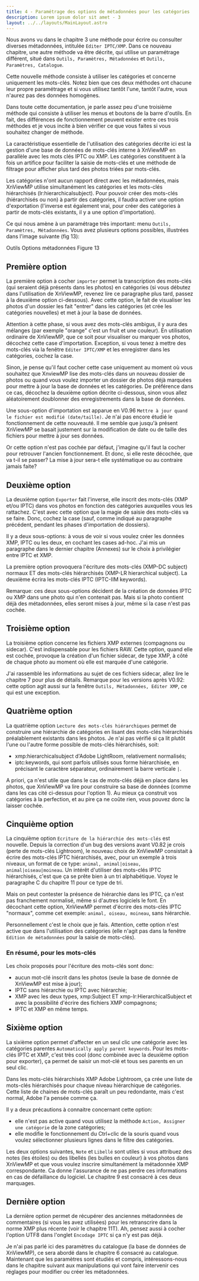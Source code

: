 ```yaml
---
title: 4 - Paramétrage des options de métadonnées pour les catégories
description: Lorem ipsum dolor sit amet - 3
layout: ../../layouts/MainLayout.astro
---
```


Nous avons vu dans le chapitre 3 une méthode pour écrire ou consulter diverses métadonnées, intitulée `Editer IPTC/XMP`. Dans ce nouveau chapitre, une autre méthode va être décrite, qui utilise un paramétrage différent, situé dans `Outils, Paramètres, Métadonnées` et `Outils, Paramètres, Catalogue`.

Cette nouvelle méthode consiste à utiliser les catégories et concerne uniquement les mots-clés. Notez bien que ces deux méthodes ont chacune leur propre paramétrage et si vous utilisez tantôt l'une, tantôt l'autre, vous n'aurez pas des données homogènes.

Dans toute cette documentation, je parle assez peu d'une troisième méthode qui consiste à utiliser les menus et boutons de la barre d'outils. En fait, des différences de fonctionnement peuvent exister entre ces trois méthodes et je vous incite à bien vérifier ce que vous faites si vous souhaitez changer de méthode.

La caractéristique essentielle de l'utilisation des catégories décrite ici est la gestion d'une base de données de mots-clés interne à XnViewMP en parallèle avec les mots clés IPTC ou XMP. Les catégories constituent à la fois un artifice pour faciliter la saisie de mots-clés et une méthode de filtrage pour afficher plus tard des photos triées par mots-clés.

Les catégories n'ont aucun rapport direct avec les métadonnées, mais XnViewMP utilise simultanément les catégories et les mots-clés hiérarchisés (lr:hierarchicalsubject). Pour pouvoir créer des mots-clés (hiérarchisés ou non) à partir des catégories, il faudra activer une option d'exportation (l'inverse est également vrai, pour créer des catégories à partir de mots-clés existants, il y a une option d'importation).

Ce qui nous amène à un paramétrage très important: menu `Outils, Paramètres, Métadonnées`. Vous avez plusieurs options possibles, illustrées dans l'image suivante (fig 13):

Outils Options métadonnées
Figure 13

## Première option

La première option à cocher `importer` permet la transcription des mots-clés (qui seraient déjà présents dans les photos) en catégories (si vous débutez dans l'utilisation de XnViewMP, revenez lire ce paragraphe plus tard, passez à la deuxième option ci-dessous). Avec cette option, le fait de visualiser les photos d'un dossier les fait "entrer" dans les catégories (et crée les catégories nouvelles) et met à jour la base de données.

Attention à cette phase, si vous avez des mots-clés ambigus, il y aura des mélanges (par exemple "orange" c'est un fruit et une couleur). En utilisation ordinaire de XnViewMP, que ce soit pour visualiser ou marquer vos photos, décochez cette case d'importation. Exception, si vous tenez à mettre des mots-clés via la fenêtre `Editer IPTC/XMP` et les enregistrer dans les catégories, cochez la case.

Sinon, je pense qu'il faut cocher cette case uniquement au moment où vous souhaitez que XnviewMP lise des mots-clés dans un nouveau dossier de photos ou quand vous voulez importer un dossier de photos déjà marquées pour mettre à jour la base de données et les catégories. De préférence dans ce cas, décochez la deuxième option décrite ci-dessous, sinon vous allez aléatoirement doublonner des enregistrements dans la base de données.

Une sous-option d'importation est apparue en V0.96 `Mettre à jour quand le fichier est modifié (date/taille)`. Je n'ai pas encore étudié le fonctionnement de cette nouveauté. Il me semble que jusqu'à présent XnViewMP se basait justement sur la modification de date ou de taille des fichiers pour mettre à jour ses données.

Or cette option n'est pas cochée par défaut, j'imagine qu'il faut la cocher pour retrouver l'ancien fonctionnement. Et donc, si elle reste décochée, que va t-il se passer? La mise à jour sera-t elle systématique ou au contraire jamais faite?

## Deuxième option

La deuxième option `Exporter` fait l'inverse, elle inscrit des mots-clés (XMP et/ou IPTC) dans vos photos en fonction des catégories auxquelles vous les rattachez. C'est avec cette option que la magie de saisie des mots-clés va se faire. Donc, cochez la case (sauf, comme indiqué au paragraphe précédent, pendant les phases d'importation de dossiers).

Il y a deux sous-options: à vous de voir si vous voulez créer les données XMP, IPTC ou les deux, en cochant les cases ad-hoc. J'ai mis un paragraphe dans le dernier chapitre (Annexes) sur le choix à privilégier entre IPTC et XMP.

La première option provoquera l'écriture des mots-clés (XMP-DC subject) normaux ET des mots-clés hiérarchisés (XMP-LR hierarchical subject). La deuxième écrira les mots-clés IPTC (IPTC-IIM keywords).

Remarque: ces deux sous-options décident de la création de données IPTC ou XMP dans une photo qui n'en contenait pas. Mais si la photo contient déjà des métadonnées, elles seront mises à jour, même si la case n'est pas cochée.

## Troisième option

La troisième option concerne les fichiers XMP externes (compagnons ou sidecar). C'est indispensable pour les fichiers RAW. Cette option, quand elle est cochée, provoque la création d'un fichier sidecar, de type XMP, à côté de chaque photo au moment où elle est marquée d'une catégorie.

J'ai rassemblé les informations au sujet de ces fichiers sidecar, allez lire le chapitre 7 pour plus de détails. Remarque pour les versions après V0.92: cette option agit aussi sur la fenêtre `Outils, Métadonnées, Editer XMP`, ce qui est une exception.

## Quatrième option

La quatrième option `Lecture des mots-clés hiérarchiques` permet de construire une hiérarchie de catégories en lisant des mots-clés hiérarchisés préalablement existants dans les photos. Je n'ai pas vérifié si ça lit plutôt l'une ou l'autre forme possible de mots-clés hiérarchisés, soit:
- xmp:hierarchicalsubject d'Adobe LightRoom, relativement normalisés;
- iptc:keywords, qui sont parfois utilisés sous forme hiérarchisée, en précisant le caractère séparateur, ordinairement la barre verticale `|`.

A priori, ça n'est utile que dans le cas de mots-clés déjà en place dans les photos, que XnViewMP va lire pour construire sa base de données (comme dans les cas cité ci-dessus pour l'option 1). Au mieux ça construit vos catégories à la perfection, et au pire ça ne coûte rien, vous pouvez donc la laisser cochée.

## Cinquième option

La cinquième option `Ecriture de la hiérarchie des mots-clés` est nouvelle. Depuis la correction d'un bug des versions avant V0.82 je crois (perte de mots-clés Lightroom), le nouveau choix de XnViewMP consistait à écrire des mots-clés IPTC hiérarchisés, avec, pour un exemple à trois niveaux, un format de ce type: `animal, animal|oiseau, animal|oiseau|moineau`. Un intérêt d'utiliser des mots-clés IPTC hiérarchisés, c'est que ça se prête bien à un tri alphabétique. Voyez le paragraphe C du chapitre 11 pour ce type de tri.

Mais on peut contester la présence de hiérarchie dans les IPTC, ça n'est pas franchement normalisé, même si d'autres logiciels le font. En décochant cette option, XnViewMP permet d'écrire des mots-clés IPTC "normaux", comme cet exemple: `animal, oiseau, moineau`, sans hiérarchie.

Personnellement c'est le choix que je fais. Attention, cette option n'est active que dans l'utilisation des catégories (elle n'agit pas dans la fenêtre `Edition de métadonnées` pour la saisie de mots-clés).

### En résumé, pour les mots-clés

Les choix proposés pour l'écriture des mots-clés sont donc:
- aucun mot-clé inscrit dans les photos (seule la base de donnée de XnViewMP est mise à jour);
- IPTC sans hiérarchie ou IPTC avec hiérarchie;
- XMP avec les deux types, xmp:Subject ET xmp-lr:HierarchicalSubject et avec la possibilité d'écrire des fichiers XMP compagnons;
- IPTC et XMP en même temps.

## Sixième option

La sixième option permet d'affecter en un seul clic une catégorie avec les catégories parentes `Automatically apply parent keywords`. Pour les mots-clés IPTC et XMP, c'est très cool (donc combinée avec la deuxième option pour exporter), ça permet de saisir un mot-clé et tous ses parents en un seul clic.

Dans les mots-clés hiérarchisés XMP Adobe Lightroom, ça crée une liste de mots-clés hiérarchisés pour chaque niveau hiérarchique de catégories. Cette liste de chaines de mots-clés paraît un peu redondante, mais c'est normal, Adobe l'a pensée comme ça.

Il y a deux précautions à connaitre concernant cette option:
- elle n'est pas active quand vous utilisez la méthode `Action, Assigner une catégorie` de la zone catégories;
- elle modifie le fonctionnement du Ctrl+clic de la souris quand vous voulez sélectionner plusieurs lignes dans le filtre des catégories.

Les deux options suivantes, `Note` et `Libellé` sont utiles si vous attribuez des notes (les étoiles) ou des libellés (les bulles en couleur) à vos photos dans XnViewMP et que vous voulez inscrire simultanément la métadonnée XMP correspondante. Ca donne l'assurance de ne pas perdre ces informations en cas de défaillance du logiciel. Le chapitre 9 est consacré à ces deux marquages.

## Dernière option

La dernière option permet de récupérer des anciennes métadonnées de commentaires (si vous les avez utilisées) pour les retranscrire dans la norme XMP plus récente (voir le chapitre 11T). Ah, pensez aussi à cocher l'option UTF8 dans l'onglet `Encodage IPTC` si ça n'y est pas déjà.

Je n'ai pas parlé ici des paramètres du catalogue (la base de données de XnViewMP), ce sera abordé dans le chapitre 6 consacré au catalogue. Maintenant que les paramètres sont étudiés et compris, intéressons-nous dans le chapitre suivant aux manipulations qui vont faire intervenir ces réglages pour modifier ou créer les métadonnées.

